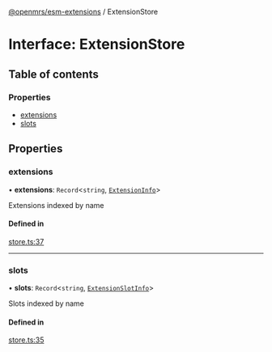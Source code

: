 [@openmrs/esm-extensions](../API.md) / ExtensionStore

# Interface: ExtensionStore

## Table of contents

### Properties

- [extensions](ExtensionStore.md#extensions)
- [slots](ExtensionStore.md#slots)

## Properties

### extensions

• **extensions**: `Record`<`string`, [`ExtensionInfo`](ExtensionInfo.md)\>

Extensions indexed by name

#### Defined in

[store.ts:37](https://github.com/openmrs/openmrs-esm-core/blob/master/packages/framework/esm-extensions/src/store.ts#L37)

___

### slots

• **slots**: `Record`<`string`, [`ExtensionSlotInfo`](ExtensionSlotInfo.md)\>

Slots indexed by name

#### Defined in

[store.ts:35](https://github.com/openmrs/openmrs-esm-core/blob/master/packages/framework/esm-extensions/src/store.ts#L35)
